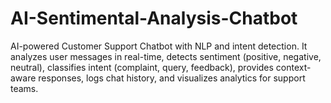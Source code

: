 # AI-Sentimental-Analysis-Chatbot
AI-powered Customer Support Chatbot with NLP and intent detection. It analyzes user messages in real-time, detects sentiment (positive, negative, neutral), classifies intent (complaint, query, feedback), provides context-aware responses, logs chat history, and visualizes analytics for support teams.
